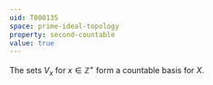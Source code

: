 ```yaml
---
uid: T000135
space: prime-ideal-topology
property: second-countable
value: true
---
```

The sets $V_x$ for $x \in \mathbb{Z}^+$ form a countable basis for $X$.

